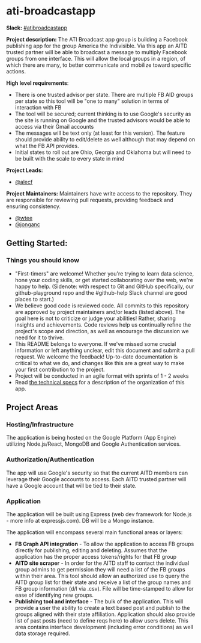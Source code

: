 # ati-broadcastapp

**Slack:** [#atibroadcastapp](https://datafordemocracy.slack.com/messages/C4VTQ2G4U/)

**Project description:** The ATI Broadcast app group is building a Facebook publishing app for the group America the Indivisible. Via this app an AITD trusted partner will be able to broadcast a message to multiply Facebook groups from one interface. This will allow the local groups in a region, of which there are many, to better communicate and mobilize toward specific actions.

**High level requirements**:
+ There is one trusted advisor per state. There are multiple FB AID groups per state so this tool will be "one to many" solution in terms of interaction with FB
+ The tool will be secured; current thinking is to use Google's security as the site is running on Google and the trusted advisors would be able to access via their Gmail accounts
+ The messages will be text only (at least for this version). The feature should provide ability to edit/delete as well although that may depend on what the FB API provides. 
+ Initial states to roll out are Ohio, Georgia and Oklahoma but will need to be built with the scale to every state in mind

**Project Leads:**
+ [@alecf](https://datafordemocracy.slack.com/messages/@alecf/)

**Project Maintainers:** Maintainers have write access to the repository. They are responsible for reviewing pull requests, providing feedback and ensuring consistency.
+ [@wtee](https://datafordemocracy.slack.com/messages/@wtee)
+ [@jonganc](https://datafordemocracy.slack.com/messages/@jonganc)

## Getting Started:
### Things you should know

+ "First-timers" are welcome! Whether you're trying to learn data science, hone your coding skills, or get started collaborating over the web, we're happy to help. (Sidenote: with respect to Git and GitHub specifically, our github-playground repo and the #github-help Slack channel are good places to start.)
+ We believe good code is reviewed code. All commits to this repository are approved by project maintainers and/or leads (listed above). The goal here is not to criticize or judge your abilities! Rather, sharing insights and achievements. Code reviews help us continually refine the project's scope and direction, as well as encourage the discussion we need for it to thrive.
+ This README belongs to everyone. If we've missed some crucial information or left anything unclear, edit this document and submit a pull request. We welcome the feedback! Up-to-date documentation is critical to what we do, and changes like this are a great way to make your first contribution to the project.
+ Project will be conducted in an agile format with sprints of 1 - 2 weeks
+ Read [the technical specs](TECHNICAL.md) for a description of the organization of this app.

## Project Areas
### Hosting/Infrastructure
The application is being hosted on the Google Platform (App Engine) utilizing Node.js/React, MongoDB and Google Authentication services. 

### Authorization/Authentication
The app will use Google's security so that the current AITD members can leverage their Google accounts to access. Each AITD trusted partner will have a Google account that will be tied to their state. 

### Application
The application will be built using Express (web dev framework for Node.js - more info at expressjs.com). DB will be a Mongo instance. 

The application will encompass several main functional areas or layers:
+ **FB Graph API integration** - To allow the application to access FB groups directly for publishing, editing and deleting. Assumes that the application has the proper access tokens/rights for that FB group
+ **AITD site scraper** - In order for the AITD staff to contact the individual group admins to get permission they will need a list of the FB groups within their area. This tool should allow an authorized use to query the AITD group list for their state and receive a list of the group names and FB group information (d/l via .csv). File will be time-stamped to allow for ease of identifying new groups.   
+ **Publishing tool and interface** - The bulk of the application. This will provide a user the ability to create a text based post and publish to the groups aligned with their state affiliation. Application should also provide list of past posts (need to define reqs here) to allow users delete. This area contains interface development (including error conditions) as well data storage required. 
